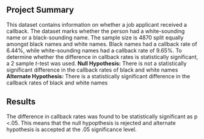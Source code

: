 ## Project Summary
This dataset contains information on whether a job applicant received a callback. The dataset marks whether the person had a white-sounding name or a black-sounding name. The sample size is 4870 split equally amongst black names and white names. Black names had a callback rate of 6.44%, while white-sounding names had a callback rate of 9.65%. To determine whether the difference in callback rates is statistically significant, a 2 sample $t$-test was used.
__Null Hypothesis:__ There is not a statistically significant difference in the callback rates of black and white names
__Alternate Hypothesis:__ There is a statistically significant difference in the callback rates of black and white names

## Results
The difference in callback rates was found to be statistically significant as p <.05. This means that the null hypopthesis is rejected and alternate hypothesis is accepted at the .05 significance level.
